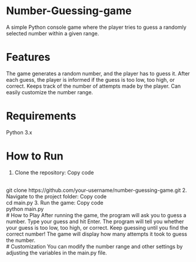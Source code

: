 # Number-Guessing-game
A simple Python console game where the player tries to guess a randomly selected number within a given range.
# Features
The game generates a random number, and the player has to guess it.
After each guess, the player is informed if the guess is too low, too high, or correct.
Keeps track of the number of attempts made by the player.
Can easily customize the number range.
# Requirements
Python 3.x
# How to Run
1. Clone the repository:
Copy code
<br>
git clone https://github.com/your-username/number-guessing-game.git
2. Navigate to the project folder:
Copy code
<br>
cd main.py
3. Run the game:
Copy code
<br>
python main.py
<br>
# How to Play
After running the game, the program will ask you to guess a number.
Type your guess and hit Enter.
The program will tell you whether your guess is too low, too high, or correct.
Keep guessing until you find the correct number!
The game will display how many attempts it took to guess the number.
<br>
# Customization
You can modify the number range and other settings by adjusting the variables in the main.py file.
